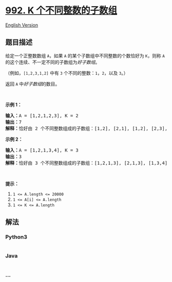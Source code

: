 # [992. K 个不同整数的子数组](https://leetcode-cn.com/problems/subarrays-with-k-different-integers)

[English Version](/solution/0900-0999/0992.Subarrays%20with%20K%20Different%20Integers/README_EN.md)

## 题目描述

<!-- 这里写题目描述 -->

<p>给定一个正整数数组 <code>A</code>，如果 <code>A</code> 的某个子数组中不同整数的个数恰好为 <code>K</code>，则称 <code>A</code> 的这个连续、不一定不同的子数组为<em>好子数组</em>。</p>

<p>（例如，<code>[1,2,3,1,2]</code> 中有 <code>3</code> 个不同的整数：<code>1</code>，<code>2</code>，以及 <code>3</code>。）</p>

<p>返回 <code>A</code> 中<em>好子数组</em>的数目。</p>

<p> </p>

<p><strong>示例 1：</strong></p>

<pre>
<strong>输入：</strong>A = [1,2,1,2,3], K = 2
<strong>输出：</strong>7
<strong>解释：</strong>恰好由 2 个不同整数组成的子数组：[1,2], [2,1], [1,2], [2,3], [1,2,1], [2,1,2], [1,2,1,2].
</pre>

<p><strong>示例 2：</strong></p>

<pre>
<strong>输入：</strong>A = [1,2,1,3,4], K = 3
<strong>输出：</strong>3
<strong>解释：</strong>恰好由 3 个不同整数组成的子数组：[1,2,1,3], [2,1,3], [1,3,4].
</pre>

<p> </p>

<p><strong>提示：</strong></p>

<ol>
	<li><code>1 <= A.length <= 20000</code></li>
	<li><code>1 <= A[i] <= A.length</code></li>
	<li><code>1 <= K <= A.length</code></li>
</ol>


## 解法

<!-- 这里可写通用的实现逻辑 -->

<!-- tabs:start -->

### **Python3**

<!-- 这里可写当前语言的特殊实现逻辑 -->

```python

```

### **Java**

<!-- 这里可写当前语言的特殊实现逻辑 -->

```java

```

### **...**

```

```

<!-- tabs:end -->
